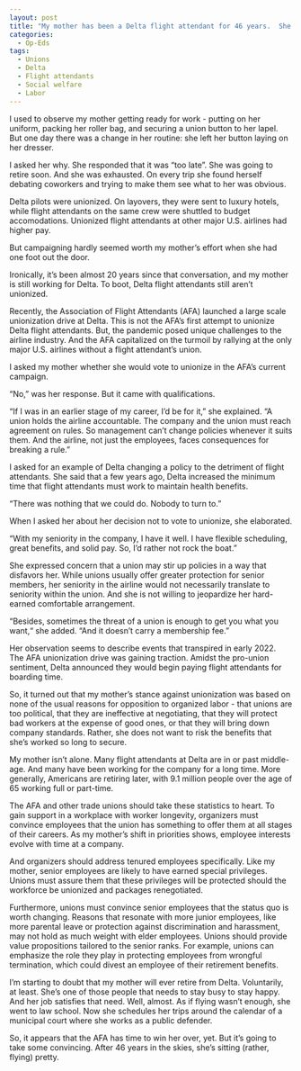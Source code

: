 ```yaml
---
layout: post
title: "My mother has been a Delta flight attendant for 46 years.  She’s saying “no” to unionization.  But not for the reasons you’d expect."
categories:
  - Op-Eds
tags:
  - Unions
  - Delta
  - Flight attendants
  - Social welfare
  - Labor
---
```


I used to observe my mother getting ready for work - putting on her uniform, packing her roller bag, and securing a union button to her lapel.  But one day there was a change in her routine: she left her button laying on her dresser.

I asked her why.  She responded that it was “too late”.  She was going to retire soon.  And she was exhausted.  On every trip she found herself debating coworkers and trying to make them see what to her was obvious.  

Delta pilots were unionized.  On layovers, they were sent to luxury hotels, while flight attendants on the same crew were shuttled to budget accomodations.  Unionized flight attendants at other major U.S. airlines had higher pay.  

But campaigning hardly seemed worth my mother’s effort when she had one foot out the door.  

Ironically, it’s been almost 20 years since that conversation, and my mother is still working for Delta.  To boot, Delta flight attendants still aren’t unionized.

Recently, the Association of Flight Attendants (AFA) launched a large scale unionization drive at Delta.  This is not the AFA’s first attempt to unionize Delta flight attendants.  But, the pandemic posed unique challenges to the airline industry.  And the AFA capitalized on the turmoil by rallying at the only major U.S. airlines without a flight attendant’s union.

I asked my mother whether she would vote to unionize in the AFA’s current campaign. 

“No,” was her response.  But it came with qualifications.  

“If I was in an earlier stage of my career, I’d be for it,” she explained.  “A union holds the airline accountable. The company and the union must reach agreement on rules.  So management can’t change policies whenever it suits them.  And the airline, not just the employees, faces consequences for breaking a rule.”  

I asked for an example of Delta changing a policy to the detriment of flight attendants.  She said that a few years ago, Delta increased the minimum time that flight attendants must work to maintain health benefits.  

“There was nothing that we could do.  Nobody to turn to.”

When I asked her about her decision not to vote to unionize, she elaborated.

“With my seniority in the company, I have it well.  I have flexible scheduling, great benefits, and solid pay.  So, I’d rather not rock the boat.” 

She expressed concern that a union may stir up policies in a way that disfavors her.  While unions usually offer greater protection for senior members, her seniority in the airline would not necessarily translate to seniority within the union.  And she is not willing to jeopardize her hard-earned comfortable arrangement.

“Besides, sometimes the threat of a union is enough to get you what you want,“ she added.  “And it doesn’t carry a membership fee.” 

Her observation seems to describe events that transpired in early 2022.  The AFA unionization drive was gaining traction.  Amidst the pro-union sentiment, Delta announced they would begin paying flight attendants for boarding time.  

So, it turned out that my mother’s stance against unionization was based on none of the usual reasons for opposition to organized labor - that unions are too political, that they are ineffective at negotiating, that they will protect bad workers at the expense of good ones, or that they will bring down company standards.  Rather, she does not want to risk the benefits that she’s worked so long to secure.

My mother isn’t alone.  Many flight attendants at Delta are in or past middle-age.  And many have been working for the company for a long time.  More generally, Americans are retiring later, with 9.1 million people over the age of 65 working full or part-time.  

The AFA and other trade unions should take these statistics to heart.  To gain support in a workplace with worker longevity, organizers must convince employees that the union has something to offer them at all stages of their careers.  As my mother’s shift in priorities shows, employee interests evolve with time at a company.  

And organizers should address tenured employees specifically.  Like my mother, senior employees are likely to have earned special privileges.  Unions must assure them that these privileges will be protected should the workforce be unionized and packages renegotiated.

Furthermore, unions must convince senior employees that the status quo is worth changing.  Reasons that resonate with more junior employees, like more parental leave or protection against discrimination and harassment, may not hold as much weight with elder employees.  Unions should provide value propositions tailored to the senior ranks.  For example, unions can emphasize the role they play in protecting employees from wrongful termination, which could divest an employee of their retirement benefits.

I’m starting to doubt that my mother will ever retire from Delta.  Voluntarily, at least.  She’s one of those people that needs to stay busy to stay happy.  And her job satisfies that need.  Well, almost.  As if flying wasn’t enough, she went to law school.  Now she schedules her trips around the calendar of a municipal court where she works as a public defender.

So, it appears that the AFA has time to win her over, yet.  But it’s going to take some convincing.  After 46 years in the skies, she’s sitting (rather, flying) pretty.
